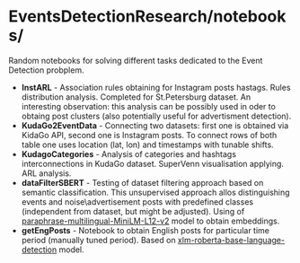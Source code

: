 # EventsDetectionResearch/notebooks/
Random notebooks for solving different tasks dedicated to the Event Detection probplem.

+ **InstARL** - Association rules obtaining for Instagram posts hastags. Rules distribution analysis. Completed for St.Petersburg dataset. An interesting observation: this analysis can be possibly used in oder to obtaing post clusters (also potentially useful for advertisment detection).
+ **KudaGo2EventData** - Connecting two datasets: first one is obtained via KidaGo API, second one is Instagram posts. To connect rows of both table one uses location (lat, lon) and timestamps with tunable shifts.
+ **KudagoCategories** - Analysis of categories and hashtags interconnections in KudaGo dataset. SuperVenn visualisation applying. ARL analysis.
+ **dataFilterSBERT** - Testing of dataset filtering approach based on semantic classification. This unsupervised approach allos distinguishing events and noise\advertisement posts with predefined classes (independent from dataset, but might be adjusted). Using of 
[paraphrase-multilingual-MiniLM-L12-v2](https://huggingface.co/sentence-transformers/paraphrase-multilingual-MiniLM-L12-v2) model to obtain embeddings.
+ **getEngPosts** - Notebook to obtain English posts for particular time period (manually tuned period). Based on [
xlm-roberta-base-language-detection](https://huggingface.co/papluca/xlm-roberta-base-language-detection) model.